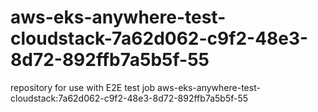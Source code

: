 # aws-eks-anywhere-test-cloudstack-7a62d062-c9f2-48e3-8d72-892ffb7a5b5f-55
repository for use with E2E test job aws-eks-anywhere-test-cloudstack:7a62d062-c9f2-48e3-8d72-892ffb7a5b5f-55
